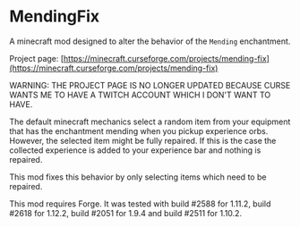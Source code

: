 # MendingFix

A minecraft mod designed to alter the behavior of the `Mending` enchantment.

Project page:
[https://minecraft.curseforge.com/projects/mending-fix](https://minecraft.curseforge.com/projects/mending-fix)

WARNING: THE PROJECT PAGE IS NO LONGER UPDATED BECAUSE CURSE WANTS ME TO HAVE
A TWITCH ACCOUNT WHICH I DON'T WANT TO HAVE.

The default minecraft mechanics select a random item from your equipment that has the
enchantment mending when you pickup experience orbs. However, the selected item might
be fully repaired. If this is the case the collected experience is added to your
experience bar and nothing is repaired.

This mod fixes this behavior by only selecting items which need to be repaired.

This mod requires Forge. It was tested with build #2588 for 1.11.2, build #2618
for 1.12.2, build #2051 for 1.9.4 and build #2511 for 1.10.2.
